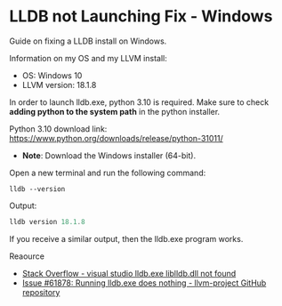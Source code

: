 # LLDB not Launching Fix - Windows
Guide on fixing a LLDB install on Windows.

Information on my OS and my LLVM install:
- OS: Windows 10
- LLVM version: 18.1.8

In order to launch lldb.exe, python 3.10 is required. Make sure to check **adding python to the system path** in the python installer.

Python 3.10 download link: https://www.python.org/downloads/release/python-31011/
- **Note**: Download the Windows installer (64-bit).

Open a new terminal and run the following command: 
```
lldb --version
```

Output:
```powershell
lldb version 18.1.8
```

If you receive a similar output, then the lldb.exe program works.

Reaource
- [Stack Overflow - visual studio lldb.exe liblldb.dll not found](https://stackoverflow.com/questions/76520754/visual-studio-lldb-exe-liblldb-dll-not-found)
- [Issue #61878: Running lldb.exe does nothing - llvm-project GitHub repository](https://github.com/llvm/llvm-project/issues/61878)